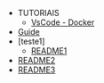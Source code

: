 * TUTORIAIS 
     * [VsCode - Docker](/readmes/codeDocker.md)
* [Guide](/readmes/README2.md "The greatest guide in the world")
* [teste1]
    *  [README1](/readmes/README1.md) 
* [README2](/readmes/README2.md)
* [README3](/readmes/README3.md)